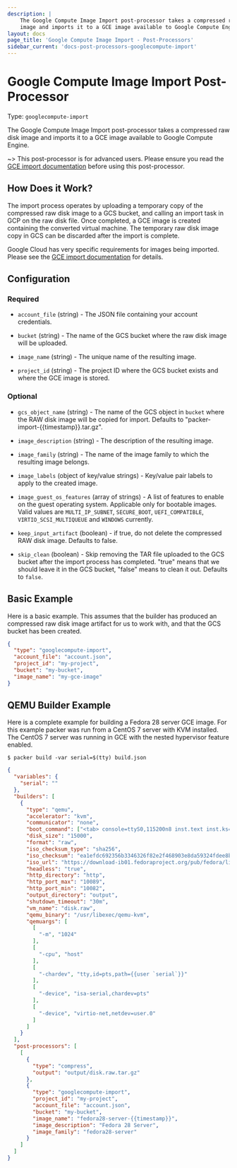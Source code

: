 ```yaml
---
description: |
    The Google Compute Image Import post-processor takes a compressed raw disk
    image and imports it to a GCE image available to Google Compute Engine.
layout: docs
page_title: 'Google Compute Image Import - Post-Processors'
sidebar_current: 'docs-post-processors-googlecompute-import'
---
```


# Google Compute Image Import Post-Processor

Type: `googlecompute-import`

The Google Compute Image Import post-processor takes a compressed raw disk
image and imports it to a GCE image available to Google Compute Engine.

\~&gt; This post-processor is for advanced users. Please ensure you read the
[GCE import
documentation](https://cloud.google.com/compute/docs/images/import-existing-image)
before using this post-processor.

## How Does it Work?

The import process operates by uploading a temporary copy of the compressed raw
disk image to a GCS bucket, and calling an import task in GCP on the raw disk
file. Once completed, a GCE image is created containing the converted virtual
machine. The temporary raw disk image copy in GCS can be discarded after the
import is complete.

Google Cloud has very specific requirements for images being imported. Please
see the [GCE import
documentation](https://cloud.google.com/compute/docs/images/import-existing-image)
for details.

## Configuration

### Required

-   `account_file` (string) - The JSON file containing your account
    credentials.

-   `bucket` (string) - The name of the GCS bucket where the raw disk image
    will be uploaded.

-   `image_name` (string) - The unique name of the resulting image.

-   `project_id` (string) - The project ID where the GCS bucket exists and
    where the GCE image is stored.

### Optional

-   `gcs_object_name` (string) - The name of the GCS object in `bucket` where
    the RAW disk image will be copied for import. Defaults to
    "packer-import-{{timestamp}}.tar.gz".

-   `image_description` (string) - The description of the resulting image.

-   `image_family` (string) - The name of the image family to which the
    resulting image belongs.

-   `image_labels` (object of key/value strings) - Key/value pair labels to
    apply to the created image.

-   `image_guest_os_features` (array of strings) - A list of features to enable
    on the guest operating system. Applicable only for bootable images. Valid
    values are `MULTI_IP_SUBNET`, `SECURE_BOOT`, `UEFI_COMPATIBLE`,
    `VIRTIO_SCSI_MULTIQUEUE` and `WINDOWS` currently.

-   `keep_input_artifact` (boolean) - if true, do not delete the compressed RAW
    disk image. Defaults to false.

-   `skip_clean` (boolean) - Skip removing the TAR file uploaded to the GCS
    bucket after the import process has completed. "true" means that we should
    leave it in the GCS bucket, "false" means to clean it out. Defaults to
    `false`.

## Basic Example

Here is a basic example. This assumes that the builder has produced an
compressed raw disk image artifact for us to work with, and that the GCS bucket
has been created.

``` json
{
  "type": "googlecompute-import",
  "account_file": "account.json",
  "project_id": "my-project",
  "bucket": "my-bucket",
  "image_name": "my-gce-image"
}
```

## QEMU Builder Example

Here is a complete example for building a Fedora 28 server GCE image. For this
example packer was run from a CentOS 7 server with KVM installed. The CentOS 7
server was running in GCE with the nested hypervisor feature enabled.

    $ packer build -var serial=$(tty) build.json

``` json
{
  "variables": {
    "serial": ""
  },
  "builders": [
    {
      "type": "qemu",
      "accelerator": "kvm",
      "communicator": "none",
      "boot_command": ["<tab> console=ttyS0,115200n8 inst.text inst.ks=http://{{ .HTTPIP }}:{{ .HTTPPort }}/fedora-28-ks.cfg rd.live.check=0<enter><wait>"],
      "disk_size": "15000",
      "format": "raw",
      "iso_checksum_type": "sha256",
      "iso_checksum": "ea1efdc692356b3346326f82e2f468903e8da59324fdee8b10eac4fea83f23fe",
      "iso_url": "https://download-ib01.fedoraproject.org/pub/fedora/linux/releases/28/Server/x86_64/iso/Fedora-Server-netinst-x86_64-28-1.1.iso",
      "headless": "true",
      "http_directory": "http",
      "http_port_max": "10089",
      "http_port_min": "10082",
      "output_directory": "output",
      "shutdown_timeout": "30m",
      "vm_name": "disk.raw",
      "qemu_binary": "/usr/libexec/qemu-kvm",
      "qemuargs": [
        [
          "-m", "1024"
        ],
        [
          "-cpu", "host"
        ],
        [
          "-chardev", "tty,id=pts,path={{user `serial`}}"
        ],
        [
          "-device", "isa-serial,chardev=pts"
        ],
        [
          "-device", "virtio-net,netdev=user.0"
        ]
      ]
    }
  ],
  "post-processors": [
    [
      {
        "type": "compress",
        "output": "output/disk.raw.tar.gz"
      },
      {
        "type": "googlecompute-import",
        "project_id": "my-project",
        "account_file": "account.json",
        "bucket": "my-bucket",
        "image_name": "fedora28-server-{{timestamp}}",
        "image_description": "Fedora 28 Server",
        "image_family": "fedora28-server"
      }
    ]
  ]
}
```
